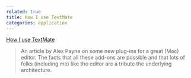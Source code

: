 ```yaml
---
related: true
title: How I use TextMate
categories: application
---
```

[How I use TextMate][1]

> An article by Alex Payne on some new plug-ins for a great (Mac) editor.
The facts that all these add-ons are possible and that lots of folks
(including me) like the editor are a tribute the underlying architecture.

[1]: http://al3x.net/2008/12/03/how-i-use-textmate.html


